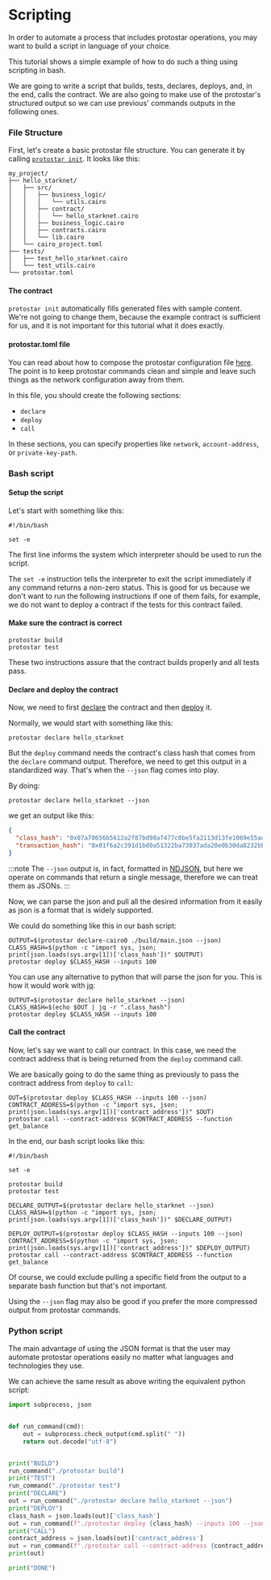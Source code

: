 # Scripting

In order to automate a process that includes protostar operations, you may want to build a script in language of your
choice.

This tutorial shows a simple example of how to do such a thing using scripting in bash.

We are going to write a script that builds, tests, declares, deploys, and, in the end, calls the contract. We are also
going to make use of the protostar's structured output so we can use previous' commands outputs in the following ones.

### File Structure

First, let's create a basic protostar file structure. You can generate it by
calling [`protostar init`](../03-project-initialization.md). It looks like this:

```
my_project/
├── hello_starknet/
│   ├── src/
│   │   ├── business_logic/
│   │   │   └── utils.cairo
│   │   ├── contract/
│   │   │   └── hello_starknet.cairo
│   │   ├── business_logic.cairo
│   │   ├── contracts.cairo
│   │   └── lib.cairo
│   └── cairo_project.toml
├── tests/
│   ├── test_hello_starknet.cairo
│   └── test_utils.cairo
└── protostar.toml
```

#### The contract

`protostar init` automatically fills generated files with sample content. We're not going to change them, because the
example contract is sufficient for us, and it is not important for this tutorial what it does exactly.

#### protostar.toml file

You can read about how to compose the protostar configuration file [here](../04-protostar-toml.md). The point is to keep
protostar commands clean and simple and leave such things as the network configuration away from them.

In this file, you should create the following sections:

- `declare`
- `deploy`
- `call`

In these sections, you can specify properties like `network`, `account-address`, or `private-key-path`.

### Bash script

#### Setup the script

Let's start with something like this:

```shell title="automate_protostar_operations.sh"
#!/bin/bash

set -e
```

The first line informs the system which interpreter should be used to run the script.

The `set -e` instruction tells the interpreter to exit the script immediately if any command returns a non-zero status.
This is good for us because we don't want to run the following instructions if one of them fails, for example, we do not
want to deploy a contract if the tests for this contract failed.

#### Make sure the contract is correct

```shell title="automate_protostar_operations.sh"
protostar build
protostar test
```

These two instructions assure that the contract builds properly and all tests pass.

#### Declare and deploy the contract

Now, we need to first [declare](./02-declare.md) the contract and then [deploy](./03-deploy.md) it.

Normally, we would start with something like this:

```shell
protostar declare hello_starknet
```

But the `deploy` command needs the contract's class hash that comes from the `declare` command output. Therefore,
we need to get this output in a standardized way. That's when the `--json` flag comes into play.

By doing:

```shell
protostar declare hello_starknet --json
```

we get an output like this:

```json
{
  "class_hash": "0x07a70656b5612a2f87bd98af477c0be5fa2113d13fe1069e55ad326a3e6f4fe6",
  "transaction_hash": "0x01f6a2c391d1bd0a51322ba73037ada20e0b30da8232bb86028f813a0d4c1fdb"
} 
```

:::note
The `--json` output is, in fact, formatted in [NDJSON](https://github.com/ndjson/ndjson-spec), but here we operate on
commands that return a single message, therefore we can treat them as JSONs.
:::

Now, we can parse the json and pull all the desired information from it easily as json is a format that is widely
supported.

We could do something like this in our bash script:

```shell title="automate_protostar_operations.sh"
OUTPUT=$(protostar declare-cairo0 ./build/main.json --json)
CLASS_HASH=$(python -c "import sys, json; print(json.loads(sys.argv[1])['class_hash'])" $OUTPUT)
protostar deploy $CLASS_HASH --inputs 100
```

You can use any alternative to python that will parse the json for you. This is how it would work
with [jq](https://stedolan.github.io/jq/):

``` title="automate_protostar_operations.sh"
OUTPUT=$(protostar declare hello_starknet --json)
CLASS_HASH=$(echo $OUT | jq -r ".class_hash")
protostar deploy $CLASS_HASH --inputs 100
```

#### Call the contract

Now, let's say we want to call our contract. In this case, we need the contract address that is being returned from
the `deploy` command call.

We are basically going to do the same thing as previously to pass the contract address from `deploy` to `call`:

```shell title="automate_protostar_operations.sh"
OUT=$(protostar deploy $CLASS_HASH --inputs 100 --json)
CONTRACT_ADDRESS=$(python -c "import sys, json; print(json.loads(sys.argv[1])['contract_address'])" $OUT)
protostar call --contract-address $CONTRACT_ADDRESS --function get_balance
```

In the end, our bash script looks like this:

```shell title="automate_protostar_operations.sh"
#!/bin/bash

set -e

protostar build
protostar test

DECLARE_OUTPUT=$(protostar declare hello_starknet --json)
CLASS_HASH=$(python -c "import sys, json; print(json.loads(sys.argv[1])['class_hash'])" $DECLARE_OUTPUT)

DEPLOY_OUTPUT=$(protostar deploy $CLASS_HASH --inputs 100 --json)
CONTRACT_ADDRESS=$(python -c "import sys, json; print(json.loads(sys.argv[1])['contract_address'])" $DEPLOY_OUTPUT)
protostar call --contract-address $CONTRACT_ADDRESS --function get_balance
```

Of course, we could exclude pulling a specific field from the output to a separate bash function but that's not
important.

Using the `--json` flag may also be good if you prefer the more compressed output from protostar commands.

### Python script

The main advantage of using the JSON format is that the user may automate protostar operations easily no matter what
languages and technologies they use.

We can achieve the same result as above writing the equivalent python script:

```python title="automate_protostar_operations.py"
import subprocess, json


def run_command(cmd):
    out = subprocess.check_output(cmd.split(" "))
    return out.decode("utf-8")


print("BUILD")
run_command("./protostar build")
print("TEST")
run_command("./protostar test")
print("DECLARE")
out = run_command("./protostar declare hello_starknet --json")
print("DEPLOY")
class_hash = json.loads(out)['class_hash']
out = run_command(f"./protostar deploy {class_hash} --inputs 100 --json")
print("CALL")
contract_address = json.loads(out)['contract_address']
out = run_command(f"./protostar call --contract-address {contract_address} --function get_balance --json")
print(out)

print("DONE")
```
